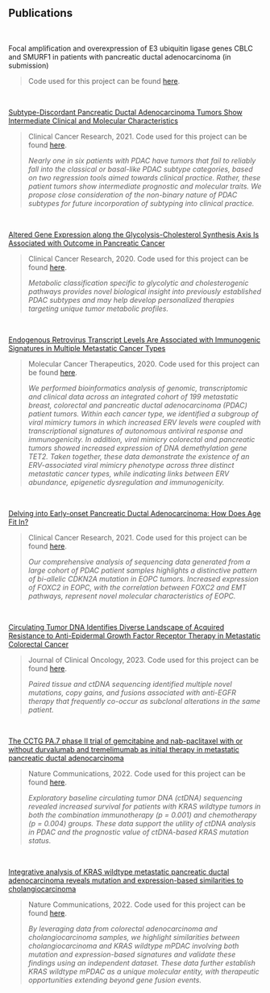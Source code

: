## **Publications**
<br>

Focal amplification and overexpression of E3 ubiquitin ligase genes CBLC and SMURF1 in patients with pancreatic ductal adenocarcinoma (in submission)

> Code used for this project can be found [here](https://github.com/jtopham/publications/tree/main/fxbin_prj).
>

<br>

[Subtype-Discordant Pancreatic Ductal Adenocarcinoma Tumors Show Intermediate Clinical and Molecular Characteristics](https://pubmed.ncbi.nlm.nih.gov/33051307/)

> Clinical Cancer Research, 2021.
> Code used for this project can be found [here](https://github.com/jtopham/).
>
> *Nearly one in six patients with PDAC have tumors that fail to reliably fall into the classical or basal-like PDAC subtype categories, based on two regression tools aimed towards clinical practice. Rather, these patient tumors show intermediate prognostic and molecular traits. We propose close consideration of the non-binary nature of PDAC subtypes for future incorporation of subtyping into clinical practice.*

<br>

[Altered Gene Expression along the Glycolysis-Cholesterol Synthesis Axis Is Associated with Outcome in Pancreatic Cancer](https://pubmed.ncbi.nlm.nih.gov/31481506/)

> Clinical Cancer Research, 2020.
> Code used for this project can be found [here](https://github.com/jtopham/).
> 
> *Metabolic classification specific to glycolytic and cholesterogenic pathways provides novel biological insight into previously established PDAC subtypes and may help develop personalized therapies targeting unique tumor metabolic profiles.*

<br>

[Endogenous Retrovirus Transcript Levels Are Associated with Immunogenic Signatures in Multiple Metastatic Cancer Types](https://pubmed.ncbi.nlm.nih.gov/32518206/)

> Molecular Cancer Therapeutics, 2020.
> Code used for this project can be found [here](https://github.com/jtopham/).
> 
> *We performed bioinformatics analysis of genomic, transcriptomic and clinical data across an integrated cohort of 199 metastatic breast, colorectal and pancreatic ductal adenocarcinoma (PDAC) patient tumors. Within each cancer type, we identified a subgroup of viral mimicry tumors in which increased ERV levels were coupled with transcriptional signatures of autonomous antiviral response and immunogenicity. In addition, viral mimicry colorectal and pancreatic tumors showed increased expression of DNA demethylation gene TET2. Taken together, these data demonstrate the existence of an ERV-associated viral mimicry phenotype across three distinct metastatic cancer types, while indicating links between ERV abundance, epigenetic dysregulation and immunogenicity.*

<br>

[Delving into Early-onset Pancreatic Ductal Adenocarcinoma: How Does Age Fit In?](https://pubmed.ncbi.nlm.nih.gov/32958704/)

> Clinical Cancer Research, 2021.
> Code used for this project can be found [here](https://github.com/jtopham/).
>
> *Our comprehensive analysis of sequencing data generated from a large cohort of PDAC patient samples highlights a distinctive pattern of bi-allelic CDKN2A mutation in EOPC tumors. Increased expression of FOXC2 in EOPC, with the correlation between FOXC2 and EMT pathways, represent novel molecular characteristics of EOPC.*

<br>

[Circulating Tumor DNA Identifies Diverse Landscape of Acquired Resistance to Anti-Epidermal Growth Factor Receptor Therapy in Metastatic Colorectal Cancer](https://pubmed.ncbi.nlm.nih.gov/36007218/)

> Journal of Clinical Oncology, 2023.
> Code used for this project can be found [here](https://github.com/jtopham/).
> 
> *Paired tissue and ctDNA sequencing identified multiple novel mutations, copy gains, and fusions associated with anti-EGFR therapy that frequently co-occur as subclonal alterations in the same patient.*

<br>

[The CCTG PA.7 phase II trial of gemcitabine and nab-paclitaxel with or without durvalumab and tremelimumab as initial therapy in metastatic pancreatic ductal adenocarcinoma](https://pubmed.ncbi.nlm.nih.gov/36028483/)

> Nature Communications, 2022.
> Code used for this project can be found [here](https://github.com/jtopham/).
>
> *Exploratory baseline circulating tumor DNA (ctDNA) sequencing revealed increased survival for patients with KRAS wildtype tumors in both the combination immunotherapy (p = 0.001) and chemotherapy (p = 0.004) groups. These data support the utility of ctDNA analysis in PDAC and the prognostic value of ctDNA-based KRAS mutation status.*

<br>

[Integrative analysis of KRAS wildtype metastatic pancreatic ductal adenocarcinoma reveals mutation and expression-based similarities to cholangiocarcinoma](https://pubmed.ncbi.nlm.nih.gov/36209277/)

> Nature Communications, 2022.
> Code used for this project can be found [here](https://github.com/jtopham/).
> 
> *By leveraging data from colorectal adenocarcinoma and cholangiocarcinoma samples, we highlight similarities between cholangiocarcinoma and KRAS wildtype mPDAC involving both mutation and expression-based signatures and validate these findings using an independent dataset. These data further establish KRAS wildtype mPDAC as a unique molecular entity, with therapeutic opportunities extending beyond gene fusion events.*

<br>
